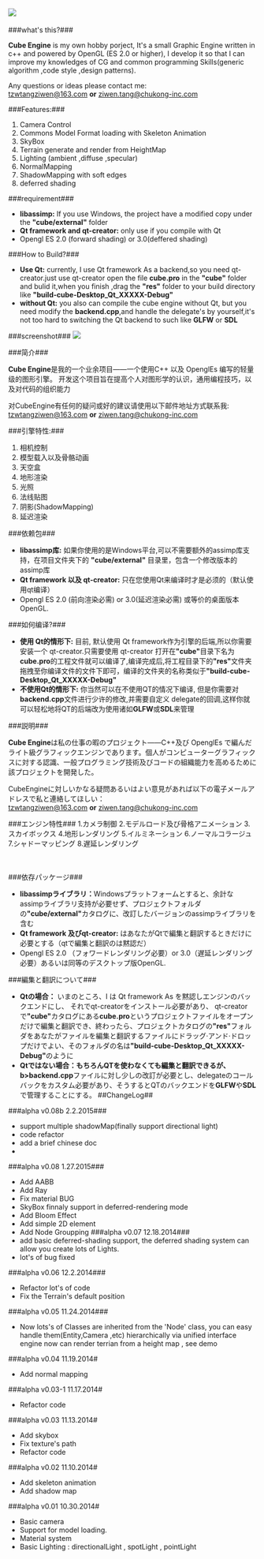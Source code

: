 ![](logo.png)
===================
###what's this?###

<b>Cube Engine</b> is my own hobby porject, It's a small Graphic Engine written in c++ and powered by OpenGL (ES 2.0 or higher), I develop it so that I can improve my knowledges of CG and common programming Skills(generic algorithm ,code style ,design patterns).


Any questions or ideas please contact me: <br> tzwtangziwen@163.com <b>or</b> ziwen.tang@chukong-inc.com

###Features:###
1. Camera Control
2. Commons Model Format loading with Skeleton Animation
3. SkyBox
4. Terrain generate and render from HeightMap
5. Lighting (ambient ,diffuse ,specular)
6. NormalMapping
7. ShadowMapping with soft edges
8. deferred shading



###requirement###
* <b>libassimp:</b> If you use Windows, the project have a modified copy under the  <b>"cube/external"</b> folder
* <b>Qt framework and qt-creator:</b> only use if you compile with Qt
* Opengl ES 2.0 (forward shading) or 3.0(deffered shading)


###How to Build?###
* <b>Use Qt:</b> currently, I use Qt framework As a backend,so you need qt-creator.just use qt-creator open the file <b>cube.pro</b> in the <b>"cube"</b> folder and bulid it,when you finish ,drag the <b>"res"</b> folder to your build directory like <b>"build-cube-Desktop_Qt_XXXXX-Debug"</b>
* <b>without Qt:</b> you also can compile the cube engine without Qt, but you need modify the <b>backend.cpp</b>,and handle the delegate's by yourself,it's not too hard to switching the Qt backend to such like <b>GLFW</b> or <b>SDL</b>


###screenshot###
![](screenshot.jpg)


###简介###

<b>Cube Engine</b>是我的一个业余项目——一个使用C++ 以及 OpenglEs 编写的轻量级的图形引擎。 开发这个项目旨在提高个人对图形学的认识，通用编程技巧，以及对代码的组织能力


对CubeEngine有任何的疑问或好的建议请使用以下邮件地址方式联系我: <br> tzwtangziwen@163.com <b>or</b> ziwen.tang@chukong-inc.com

###引擎特性:###
1. 相机控制
2. 模型载入以及骨骼动画
3. 天空盒
4. 地形渲染
5. 光照
6. 法线贴图
7. 阴影(ShadowMapping)
8. 延迟渲染



###依赖包###
* <b>libassimp库:</b> 如果你使用的是Windows平台,可以不需要额外的assimp库支持，在项目文件夹下的 <b>"cube/external"</b> 目录里，包含一个修改版本的assimp库
* <b>Qt framework 以及 qt-creator:</b> 只在您使用Qt来编译时才是必须的（默认使用qt编译）
* Opengl ES 2.0 (前向渲染必需) or 3.0(延迟渲染必需) 或等价的桌面版本OpenGL.


###如何编译?###
* <b>使用 Qt的情形下:</b> 目前, 默认使用 Qt framework作为引擎的后端,所以你需要安装一个 qt-creator.只需要使用 qt-creator 打开在<b>"cube"</b>目录下名为<b>cube.pro</b>的工程文件就可以编译了,编译完成后,将工程目录下的<b>"res"</b>文件夹拖拽至你编译文件的文件下即可，编译的文件夹的名称类似于<b>"build-cube-Desktop_Qt_XXXXX-Debug"</b>
* <b>不使用Qt的情形下:</b> 你当然可以在不使用QT的情况下编译, 但是你需要对<b>backend.cpp</b>文件进行少许的修改,并需要自定义 delegate的回调,这样你就可以轻松地将QT的后端改为使用诸如<b>GLFW</b>或<b>SDL</b>来管理


###説明###

<b>Cube Engine</b>は私の仕事の暇のプロジェクト——C++及び OpenglEs で編んだライト級グラフィックエンジンであります。個人がコンピューターグラフィックスに対する認識、一般プログラミング技術及びコードの組織能力を高めるために該プロジェクトを開発した。


CubeEngineに対しいかなる疑問あるいはよい意見があれば以下の電子メールアドレスで私と連絡してほしい：<br> tzwtangziwen@163.com <b>or</b> ziwen.tang@chukong-inc.com

###エンジン特性###
1.カメラ制御
2.モデルロード及び骨格アニメーション
3.スカイボックス
4.地形レンダリング
5.イルミネーション
6.ノーマルコラージュ
7.シャドーマッピング
8.遅延レンダリング

　

###依存パッケージ###
* <b>libassimpライブラリ：</b>Windowsプラットフォームとすると、余計なassimpライブラリ支持が必要せず、プロジェクトフォルダの<b>"cube/external"</b>カタログに、改訂したバージョンのassimpライブラリを含む
* <b>Qt framework 及びqt-creator:</b> はあなたがQtで編集と翻訳するときだけに必要とする（qtで編集と翻訳のは黙認だ）
* Opengl ES 2.0 （フォワードレンダリング必要）or 3.0（遅延レンダリング必要）あるいは同等のデスクトップ版OpenGL.


###編集と翻訳について###
* <b>Qtの場合：</b> いまのところ、I は Qt framework As を黙認しエンジンのバックエンドにし、 それでqt-creatorをインストール必要があり、 qt-creator で<b>"cube"</b>カタログにある<b>cube.pro</b>というプロジェクトファイルをオープンだけで編集と翻訳でき、終わったら、プロジェクトカタログの<b>"res"</b>フォルダをあなたがファイルを編集と翻訳するファイルにドラッグ·アンド·ドロップだけでよい、そのフォルダの名は<b>"build-cube-Desktop_Qt_XXXXX-Debug"</b>のように
* <b>Qtではない場合：もちろんQTを使わなくても編集と翻訳できるが、b>backend.cpp</b>ファイルに対し少しの改訂が必要とし、delegateのコールバックをカスタム必要があり、そうするとQTのバックエンドを<b>GLFW</b>や<b>SDL</b>で管理することにする。
##ChangeLog##

###alpha v0.08b 2.2.2015###
* support multiple shadowMap(finally support directional light)
* code refactor
* add a brief chinese doc
* 
###alpha v0.08 1.27.2015###
* Add AABB
* Add Ray
* Fix material BUG
* SkyBox finnaly support in deferred-rendering mode
* Add Bloom Effect
* Add simple 2D element
* Add Node Groupping 
###alpha v0.07 12.18.2014###
* add basic deferred-shading support, the deferred shading system can allow you create lots of Lights.
* lot's of bug fixed

###alpha v0.06 12.2.2014###
* Refactor lot's of code
* Fix the Terrain's default position

###alpha v0.05 11.24.2014###
* Now lots's of Classes are inherited from the 'Node' class, you can easy handle them(Entity,Camera ,etc) hierarchically via unified interface  
engine now can render terrian from a height map , see demo

###alpha v0.04 11.19.2014#
* Add normal mapping

###alpha v0.03-1 11.17.2014#
* Refactor code

###alpha v0.03 11.13.2014#
* Add skybox
* Fix texture's path 
* Refactor code

###alpha v0.02 11.10.2014#
* Add skeleton animation
* Add shadow map

###alpha v0.01 10.30.2014#
* Basic camera
* Support for model loading.
* Material system
* Basic Lighting : directionalLight , spotLight , pointLight
